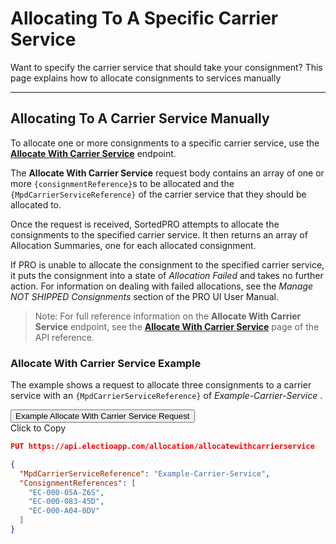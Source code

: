 # Allocating To A Specific Carrier Service

Want to specify the carrier service that should take your consignment? This page explains how to allocate consignments to services manually

---

## Allocating To A Carrier Service Manually

To allocate one or more consignments to a specific carrier service, use the **[Allocate With Carrier Service](https://docs.electioapp.com/#/api/AllocateWithCarrierService)** endpoint. 

The **Allocate With Carrier Service** request body contains an array of one or more `{consignmentReference}`s to be allocated and the `{MpdCarrierServiceReference}` of the carrier service that they should be allocated to. 

Once the request is received, SortedPRO attempts to allocate the consignments to the specified carrier service. It then returns an array of Allocation Summaries, one for each allocated consignment. 

If PRO is unable to allocate the consignment to the specified carrier service, it puts the consignment into a state of _Allocation Failed_ and takes no further action. For information on dealing with failed allocations, see the _Manage NOT SHIPPED Consignments_ section of the PRO UI User Manual.

> <span class="note-header">Note:</span>
>  For full reference information on the <strong>Allocate With Carrier Service</strong> endpoint, see the <strong><a href="https://docs.electioapp.com/#/api/AllocateWithCarrierService">Allocate With Carrier Service</a></strong> page of the API reference. 

### Allocate With Carrier Service Example

The example shows a request to allocate three consignments to a carrier service with an `{MpdCarrierServiceReference}` of _Example-Carrier-Service_ .

<div class="tab">
    <button class="staticTabButton">Example Allocate With Carrier Service Request</button>
    <div class="copybutton" onclick="CopyToClipboard('allocationUCSRequest')">Click to Copy</div>
</div>

<div id="allocationUCSRequest" class="staticTabContent" onclick="CopyToClipboard('allocationUCSRequest')">

```json
PUT https://api.electioapp.com/allocation/allocatewithcarrierservice

{
  "MpdCarrierServiceReference": "Example-Carrier-Service",
  "ConsignmentReferences": [
    "EC-000-05A-Z6S",
    "EC-000-083-45D",
    "EC-000-A04-0DV"
  ]
}
```

</div>


<script src="../../scripts/requesttabs.js"></script>
<script src="../../scripts/responsetabs.js"></script>
<script src="../../scripts/copy.js"></script>